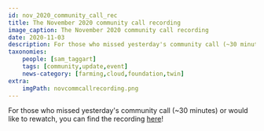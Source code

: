 ```yaml
---
id: nov_2020_community_call_rec
title: The November 2020 community call recording
image_caption: The November 2020 community call recording
date: 2020-11-03
description: For those who missed yesterday's community call (~30 minutes) or would like to rewatch, you can find the recording within!
taxonomies:
    people: [sam_taggart]
    tags: [community,update,event]
    news-category: [farming,cloud,foundation,twin]
extra:
    imgPath: novcommcallrecording.png
---
```


For those who missed yesterday's community call (~30 minutes) or would like to rewatch, you can find the recording [here](https://www.youtube.com/watch?v=KpU7wb2jmyg)!
